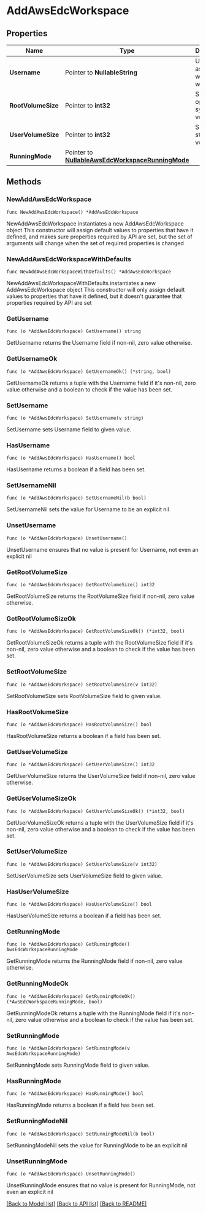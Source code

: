 # AddAwsEdcWorkspace

## Properties

Name | Type | Description | Notes
------------ | ------------- | ------------- | -------------
**Username** | Pointer to **NullableString** | Username associated with workspace | [optional] 
**RootVolumeSize** | Pointer to **int32** | Size of operating system volume | [optional] 
**UserVolumeSize** | Pointer to **int32** | Size of user storage volume | [optional] 
**RunningMode** | Pointer to [**NullableAwsEdcWorkspaceRunningMode**](AwsEdcWorkspaceRunningMode.md) |  | [optional] 

## Methods

### NewAddAwsEdcWorkspace

`func NewAddAwsEdcWorkspace() *AddAwsEdcWorkspace`

NewAddAwsEdcWorkspace instantiates a new AddAwsEdcWorkspace object
This constructor will assign default values to properties that have it defined,
and makes sure properties required by API are set, but the set of arguments
will change when the set of required properties is changed

### NewAddAwsEdcWorkspaceWithDefaults

`func NewAddAwsEdcWorkspaceWithDefaults() *AddAwsEdcWorkspace`

NewAddAwsEdcWorkspaceWithDefaults instantiates a new AddAwsEdcWorkspace object
This constructor will only assign default values to properties that have it defined,
but it doesn't guarantee that properties required by API are set

### GetUsername

`func (o *AddAwsEdcWorkspace) GetUsername() string`

GetUsername returns the Username field if non-nil, zero value otherwise.

### GetUsernameOk

`func (o *AddAwsEdcWorkspace) GetUsernameOk() (*string, bool)`

GetUsernameOk returns a tuple with the Username field if it's non-nil, zero value otherwise
and a boolean to check if the value has been set.

### SetUsername

`func (o *AddAwsEdcWorkspace) SetUsername(v string)`

SetUsername sets Username field to given value.

### HasUsername

`func (o *AddAwsEdcWorkspace) HasUsername() bool`

HasUsername returns a boolean if a field has been set.

### SetUsernameNil

`func (o *AddAwsEdcWorkspace) SetUsernameNil(b bool)`

 SetUsernameNil sets the value for Username to be an explicit nil

### UnsetUsername
`func (o *AddAwsEdcWorkspace) UnsetUsername()`

UnsetUsername ensures that no value is present for Username, not even an explicit nil
### GetRootVolumeSize

`func (o *AddAwsEdcWorkspace) GetRootVolumeSize() int32`

GetRootVolumeSize returns the RootVolumeSize field if non-nil, zero value otherwise.

### GetRootVolumeSizeOk

`func (o *AddAwsEdcWorkspace) GetRootVolumeSizeOk() (*int32, bool)`

GetRootVolumeSizeOk returns a tuple with the RootVolumeSize field if it's non-nil, zero value otherwise
and a boolean to check if the value has been set.

### SetRootVolumeSize

`func (o *AddAwsEdcWorkspace) SetRootVolumeSize(v int32)`

SetRootVolumeSize sets RootVolumeSize field to given value.

### HasRootVolumeSize

`func (o *AddAwsEdcWorkspace) HasRootVolumeSize() bool`

HasRootVolumeSize returns a boolean if a field has been set.

### GetUserVolumeSize

`func (o *AddAwsEdcWorkspace) GetUserVolumeSize() int32`

GetUserVolumeSize returns the UserVolumeSize field if non-nil, zero value otherwise.

### GetUserVolumeSizeOk

`func (o *AddAwsEdcWorkspace) GetUserVolumeSizeOk() (*int32, bool)`

GetUserVolumeSizeOk returns a tuple with the UserVolumeSize field if it's non-nil, zero value otherwise
and a boolean to check if the value has been set.

### SetUserVolumeSize

`func (o *AddAwsEdcWorkspace) SetUserVolumeSize(v int32)`

SetUserVolumeSize sets UserVolumeSize field to given value.

### HasUserVolumeSize

`func (o *AddAwsEdcWorkspace) HasUserVolumeSize() bool`

HasUserVolumeSize returns a boolean if a field has been set.

### GetRunningMode

`func (o *AddAwsEdcWorkspace) GetRunningMode() AwsEdcWorkspaceRunningMode`

GetRunningMode returns the RunningMode field if non-nil, zero value otherwise.

### GetRunningModeOk

`func (o *AddAwsEdcWorkspace) GetRunningModeOk() (*AwsEdcWorkspaceRunningMode, bool)`

GetRunningModeOk returns a tuple with the RunningMode field if it's non-nil, zero value otherwise
and a boolean to check if the value has been set.

### SetRunningMode

`func (o *AddAwsEdcWorkspace) SetRunningMode(v AwsEdcWorkspaceRunningMode)`

SetRunningMode sets RunningMode field to given value.

### HasRunningMode

`func (o *AddAwsEdcWorkspace) HasRunningMode() bool`

HasRunningMode returns a boolean if a field has been set.

### SetRunningModeNil

`func (o *AddAwsEdcWorkspace) SetRunningModeNil(b bool)`

 SetRunningModeNil sets the value for RunningMode to be an explicit nil

### UnsetRunningMode
`func (o *AddAwsEdcWorkspace) UnsetRunningMode()`

UnsetRunningMode ensures that no value is present for RunningMode, not even an explicit nil

[[Back to Model list]](../README.md#documentation-for-models) [[Back to API list]](../README.md#documentation-for-api-endpoints) [[Back to README]](../README.md)


